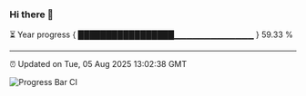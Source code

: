 ### Hi there 👋

⏳ Year progress { █████████████████▁▁▁▁▁▁▁▁▁▁▁▁▁ } 59.33 %

---

⏰ Updated on Tue, 05 Aug 2025 13:02:38 GMT

![Progress Bar CI](https://github.com/DhruviPatel157/GitHub-Actions-Demo/workflows/Progress%20Bar%20CI/badge.svg)
